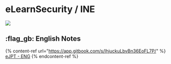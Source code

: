 # eLearnSecurity / INE

![](.gitbook/assets/elearningine\_cover\_mid.png)

## :flag\_gb: English Notes

{% content-ref url="https://app.gitbook.com/s/lhjuckuLbvBn36EoFL7P/" %}
[eJPT - ENG](https://app.gitbook.com/s/lhjuckuLbvBn36EoFL7P/)
{% endcontent-ref %}
